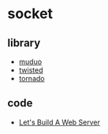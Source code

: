 ﻿# socket

## library

- [muduo](https://github.com/gaoxinge/network/tree/master/socket/library/muduo)
- [twisted](https://github.com/gaoxinge/network/tree/master/socket/library/twisted)
- [tornado](https://github.com/gaoxinge/network/tree/master/socket/library/tornado)

## code

- [Let's Build A Web Server]()